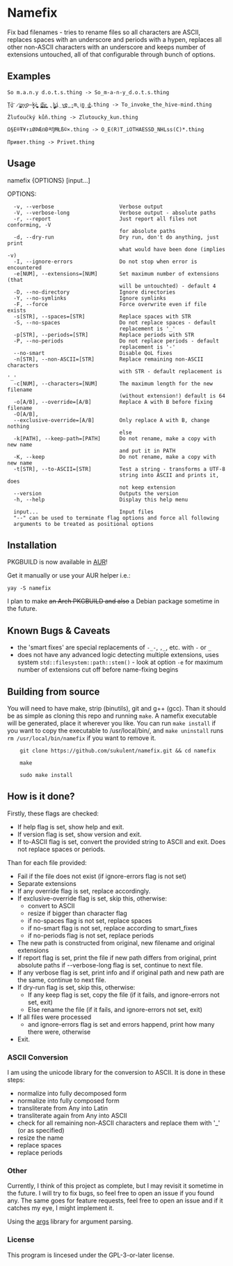# Namefix
Fix bad filenames - tries to rename files so all characters are ASCII, replaces spaces with an underscore and periods with a hypen, replaces all other non-ASCII characters with an underscore and keeps number of extensions untouched, all of that configurable through bunch of options.

## Examples
```
So m.a.n.y d.o.t.s.thing -> So_m-a-n-y_d.o.t.s.thing

Ṱ̺̺̕o͞ ̷i̲̬͇̪͙n̝̗͕v̟̜̘̦͟o̶̙̰̠kè͚̮̺̪̹̱̤ ̖t̝͕̳̣̻̪͞h̼͓̲̦̳̘̲e͇̣̰̦̬͎ ̢̼̻̱̘h͚͎͙̜̣̲ͅi̦̲̣̰̤v̻͍e̺̭̳̪̰-m̢iͅn̖̺̞̲̯̰d̵̼̟͙̩̼̘̳.thing -> To_invoke_the_hive-mind.thing

Žluťoučký kůň.thing -> Zlutoucky_kun.thing

Ω§E®Ŧ¥↑ıØÞÆẞÐªŊĦŁß©×.thing -> O_E(R)T_iOTHAESSD_NHLss(C)*.thing

Привет.thing -> Privet.thing
```

## Usage
  namefix {OPTIONS} [input...]

  OPTIONS:

      -v, --verbose                     Verbose output
      -V, --verbose-long                Verbose output - absolute paths
      -r, --report                      Just report all files not conforming, -V
                                        for absolute paths
      -d, --dry-run                     Dry run, don't do anything, just print
                                        what would have been done (implies -v)
      -I, --ignore-errors               Do not stop when error is encountered
      -e[NUM], --extensions=[NUM]       Set maximum number of extensions (that
                                        will be untouchted) - default 4
      -D, --no-directory                Ignore directories
      -Y, --no-symlinks                 Ignore symlinks
      -F, --force                       Force overwrite even if file exists
      -s[STR], --spaces=[STR]           Replace spaces with STR
      -S, --no-spaces                   Do not replace spaces - default
                                        replacement is '_'
      -p[STR], --periods=[STR]          Replace periods with STR
      -P, --no-periods                  Do not replace periods - default
                                        replacement is '-'
      --no-smart                        Disable QoL fixes
      -n[STR], --non-ASCII=[STR]        Replace remaining non-ASCII characters
                                        with STR - default replacement is '_'
      -c[NUM], --characters=[NUM]       The maximum length for the new filename
                                        (without extension!) default is 64
      -o[A/B], --override=[A/B]         Replace A with B before fixing filename
      -O[A/B],
      --exclusive-override=[A/B]        Only replace A with B, change nothing
                                        else
      -k[PATH], --keep-path=[PATH]      Do not rename, make a copy with new name
                                        and put it in PATH
      -K, --keep                        Do not rename, make a copy with new name
      -t[STR], --to-ASCII=[STR]         Test a string - transforms a UTF-8
                                        string into ASCII and prints it, does
                                        not keep extension
      --version                         Outputs the version
      -h, --help                        Display this help menu

      input...                          Input files
      "--" can be used to terminate flag options and force all following
      arguments to be treated as positional options

## Installation

PKGBUILD is now available in [AUR](https://aur.archlinux.org/packages/namefix)!

Get it manually or use your AUR helper i.e.:
```
yay -S namefix
```
I plan to make ~~an Arch PKGBUILD and also~~ a Debian package sometime in the future.

## Known Bugs & Caveats

- the 'smart fixes' are special replacements of `-_-`, `,_`, etc. with `-` or `_`
- does not have any advanced logic detecting multiple extensions, uses system `std::filesystem::path::stem()` - look at option `-e` for maximum number of extensions cut off before name-fixing begins


## Building from source
You will need to have make, strip (binutils), git and g++ (gcc).
Than it should be as simple as cloning this repo and running `make`. A namefix executable will be generated, place it wherever you like.
You can run `make install` if you want to copy the executable to /usr/local/bin/,
and `make uninstall` runs `rm /usr/local/bin/namefix` if you want to remove it.

```
	git clone https://github.com/sukulent/namefix.git && cd namefix

	make

	sudo make install
```

## How is it done?

Firstly, these flags are checked:
- If help flag is set, show help and exit.
- If version flag is set, show version and exit.
- If to-ASCII flag is set, convert the provided string to ASCII and exit. Does not replace spaces or periods.

Than for each file provided:
- Fail if the file does not exist (if ignore-errors flag is not set)
- Separate extensions
- If any override flag is set, replace accordingly.
- If exclusive-override flag is set, skip this, otherwise:
	- convert to ASCII
	- resize if bigger than character flag
	- if no-spaces flag is not set, replace spaces
	- if no-smart flag is not set, replace according to smart_fixes
	- if no-periods flag is not set, replace periods
- The new path is constructed from original, new filename and original extensions
- If report flag is set, print the file if new path differs from original, print absolute paths if --verbose-long flag is set, continue to next file.
- If any verbose flag is set, print info and if original path and new path are the same, continue to next file.
- If dry-run flag is set, skip this, otherwise:
	- If any keep flag is set, copy the file (if it fails, and ignore-errors not set, exit)
	- Else rename the file (if it fails, and ignore-errors not set, exit)
- If all files were processed
	- and ignore-errors flag is set and errors happend, print how many there were, otherwise
- Exit.


### ASCII Conversion
I am using the unicode library for the conversion to ASCII.
It is done in these steps:
- normalize into fully decomposed form
- normalize into fully composed form
- transliterate from Any into Latin
- transliterate again from Any into ASCII
- check for all remaining non-ASCII characters and replace them with '_' (or as specified)
- resize the name
- replace spaces
- replace periods


### Other

Currently, I think of this project as complete, but I may revisit it sometime in the future.
I will try to fix bugs, so feel free to open an issue if you found any.
The same goes for feature requests, feel free to open an issue and if it catches my eye, I might implement it.


Using the [args](https://github.com/Taywee/args) library for argument parsing.


### License

This program is lincesed under the GPL-3-or-later license.



[AUR]: https://aur.archlinux.org/packages/namefix
